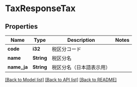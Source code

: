 # TaxResponseTax

## Properties

Name | Type | Description | Notes
------------ | ------------- | ------------- | -------------
**code** | **i32** | 税区分コード | 
**name** | **String** | 税区分名 | 
**name_ja** | **String** | 税区分名（日本語表示用） | 

[[Back to Model list]](../README.md#documentation-for-models) [[Back to API list]](../README.md#documentation-for-api-endpoints) [[Back to README]](../README.md)


